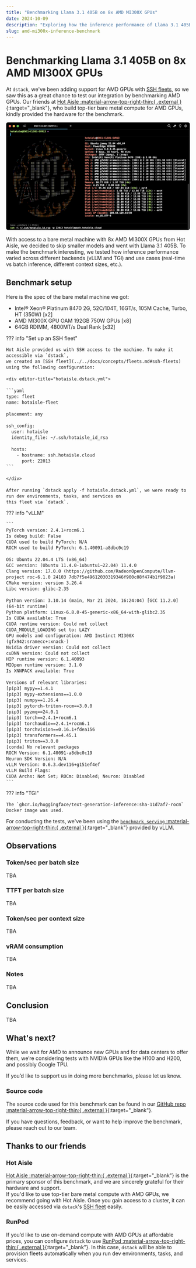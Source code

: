 ```yaml
---
title: "Benchmarking Llama 3.1 405B on 8x AMD MI300X GPUs"
date: 2024-10-09
description: "Exploring how the inference performance of Llama 3.1 405B varies on 8x AMD MI300X GPUs across vLLM and TGI backends in different use cases."  
slug: amd-mi300x-inference-benchmark
---
```


# Benchmarking Llama 3.1 405B on 8x AMD MI300X GPUs

At `dstack`, we've been adding support for AMD GPUs with [SSH fleets](../../docs/concepts/fleets.md#ssh-fleets), 
so we saw this as a great chance to test our integration by benchmarking AMD GPUs. Our friends at 
[Hot Aisle :material-arrow-top-right-thin:{ .external }](https://hotaisle.xyz/){:target="_blank"}, who build top-tier 
bare metal compute for AMD GPUs, kindly provided the hardware for the benchmark.

<img src="https://github.com/dstackai/static-assets/blob/main/static-assets/images/dstack-hotaisle-amd-mi300x-prompt-v4.png?raw=true" width="750" />

<!-- more -->

With access to a bare metal machine with 8x AMD MI300X GPUs from Hot Aisle, we decided to skip smaller models and went
with Llama 3.1 405B. To make the benchmark interesting, we tested how inference performance varied across different
backends (vLLM and TGI) and use cases (real-time vs batch inference, different context sizes, etc.).

## Benchmark setup

Here is the spec of the bare metal machine we got:

- Intel® Xeon® Platinum 8470 2G, 52C/104T, 16GT/s, 105M Cache, Turbo, HT (350W) [x2]
- AMD MI300X GPU OAM 192GB 750W GPUs [x8]
- 64GB RDIMM, 4800MT/s Dual Rank [x32]

??? info "Set up an SSH fleet"

    Hot Aisle provided us with SSH access to the machine. To make it accessible via `dstack`,
    we created an [SSH fleet](../../docs/concepts/fleets.md#ssh-fleets) using the following configuration:

    <div editor-title="hotaisle.dstack.yml"> 

    ```yaml
    type: fleet
    name: hotaisle-fleet
    
    placement: any
    
    ssh_config:
      user: hotaisle
      identity_file: ~/.ssh/hotaisle_id_rsa
    
      hosts:
        - hostname: ssh.hotaisle.cloud
          port: 22013
    ```

    </div>

    After running `dstack apply -f hotaisle.dstack.yml`, we were ready to run dev environments, tasks, and services on
    this fleet via `datack`.

??? info "vLLM"
    
    ```
    PyTorch version: 2.4.1+rocm6.1
    Is debug build: False
    CUDA used to build PyTorch: N/A
    ROCM used to build PyTorch: 6.1.40091-a8dbc0c19
    
    OS: Ubuntu 22.04.4 LTS (x86_64)
    GCC version: (Ubuntu 11.4.0-1ubuntu1~22.04) 11.4.0
    Clang version: 17.0.0 (https://github.com/RadeonOpenCompute/llvm-project roc-6.1.0 24103 7db7f5e49612030319346f900c08f474b1f9023a)
    CMake version: version 3.26.4
    Libc version: glibc-2.35
    
    Python version: 3.10.14 (main, Mar 21 2024, 16:24:04) [GCC 11.2.0] (64-bit runtime)
    Python platform: Linux-6.8.0-45-generic-x86_64-with-glibc2.35
    Is CUDA available: True
    CUDA runtime version: Could not collect
    CUDA_MODULE_LOADING set to: LAZY
    GPU models and configuration: AMD Instinct MI300X (gfx942:sramecc+:xnack-)
    Nvidia driver version: Could not collect
    cuDNN version: Could not collect
    HIP runtime version: 6.1.40093
    MIOpen runtime version: 3.1.0
    Is XNNPACK available: True
    
    Versions of relevant libraries:
    [pip3] mypy==1.4.1
    [pip3] mypy-extensions==1.0.0
    [pip3] numpy==1.26.4
    [pip3] pytorch-triton-rocm==3.0.0
    [pip3] pyzmq==24.0.1
    [pip3] torch==2.4.1+rocm6.1
    [pip3] torchaudio==2.4.1+rocm6.1
    [pip3] torchvision==0.16.1+fdea156
    [pip3] transformers==4.45.1
    [pip3] triton==3.0.0
    [conda] No relevant packages
    ROCM Version: 6.1.40091-a8dbc0c19
    Neuron SDK Version: N/A
    vLLM Version: 0.6.3.dev116+g151ef4ef
    vLLM Build Flags:
    CUDA Archs: Not Set; ROCm: Disabled; Neuron: Disabled
    ```

??? info "TGI"

    The `ghcr.io/huggingface/text-generation-inference:sha-11d7af7-rocm` Docker image was used.

For conducting the tests, we've been using the [
`benchmark_serving` :material-arrow-top-right-thin:{ .external }](https://github.com/vllm-project/vllm/blob/main/benchmarks/benchmark_serving.py){:target="_blank"} provided by vLLM. 

## Observations

### Token/sec per batch size
TBA

### TTFT per batch size
TBA

### Token/sec per context size
TBA

### vRAM consumption
TBA

### Notes
TBA

## Conclusion
TBA

## What's next?

While we wait for AMD to announce new GPUs and for data centers to offer them, we’re considering tests with NVIDIA GPUs
like the H100 and H200, and possibly Google TPU.

If you’d like to support us in doing more benchmarks, please let us know.

### Source code

The source code used for this benchmark can be found in our 
[GitHub repo :material-arrow-top-right-thin:{ .external }](https://github.com/dstackai/benchmarks/tree/main/amd/inference){:target="_blank"}.

If you have questions, feedback, or want to help improve the benchmark, please reach out to our team.

## Thanks to our friends

### Hot Aisle

[Hot Aisle :material-arrow-top-right-thin:{ .external }](https://hotaisle.xyz/){:target="_blank"} 
is the primary sponsor of this benchmark, and we are sincerely grateful for their hardware and support.  
If you'd like to use top-tier bare metal compute with AMD GPUs, we recommend going
with Hot Aisle. Once you gain access to a cluster, it can be easily accessed via `dstack`'s [SSH fleet](../../docs/concepts/fleets.md#ssh-fleets) easily.

### RunPod
If you’d like to use on-demand compute with AMD GPUs at affordable prices, you can configure `dstack` to
use [RunPod :material-arrow-top-right-thin:{ .external }](https://runpod.io/){:target="_blank"}. In
this case, `dstack` will be able to provision fleets automatically when you run dev environments, tasks, and
services.
